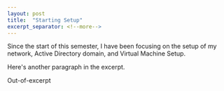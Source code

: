 ```yaml
---
layout: post
title:  "Starting Setup"
excerpt_separator: <!--more-->
---
```



Since the start of this semester, I have been focusing on the setup of my network, Active Directory domain, and Virtual Machine Setup. 
<!--more-->
Here's another paragraph in the excerpt.

Out-of-excerpt